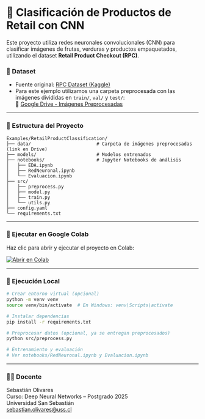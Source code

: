 # 🛒 Clasificación de Productos de Retail con CNN

Este proyecto utiliza redes neuronales convolucionales (CNN) para clasificar imágenes de frutas, verduras y productos empaquetados, utilizando el dataset **Retail Product Checkout (RPC)**.

### 📁 Dataset
- Fuente original: [RPC Dataset (Kaggle)](https://www.kaggle.com/datasets/shazadudwadia/retail-product-checkout-dataset)
- Para este ejemplo utilizamos una carpeta preprocesada con las imágenes divididas en `train/`, `val/` y `test/`:  
  📎 [Google Drive - Imágenes Preprocesadas](https://drive.google.com/drive/folders/122i7cJlxN_fXGXcpMJYfd4dmJohi7t_V?usp=drive_link)

---

### 📂 Estructura del Proyecto

```
Examples/RetailProductClassification/
├── data/                        # Carpeta de imágenes preprocesadas (link en Drive)
├── models/                      # Modelos entrenados
├── notebooks/                   # Jupyter Notebooks de análisis
│   ├── EDA.ipynb
│   ├── RedNeuronal.ipynb
│   └── Evaluacion.ipynb
├── src/
│   ├── preprocess.py
│   ├── model.py
│   ├── train.py
│   └── utils.py
├── config.yaml
└── requirements.txt
```

---

### 🚀 Ejecutar en Google Colab

Haz clic para abrir y ejecutar el proyecto en Colab:

[![Abrir en Colab](https://colab.research.google.com/assets/colab-badge.svg)](https://colab.research.google.com/github/solivare/DeepNeuralNetworkUSS/blob/main/Examples/RetailProductClassification/notebooks/runColab.ipynb)

---

### 🧪 Ejecución Local

```bash
# Crear entorno virtual (opcional)
python -m venv venv
source venv/bin/activate  # En Windows: venv\Scripts\activate

# Instalar dependencias
pip install -r requirements.txt

# Preprocesar datos (opcional, ya se entregan preprocesados)
python src/preprocess.py

# Entrenamiento y evaluación
# Ver notebooks/RedNeuronal.ipynb y Evaluacion.ipynb
```

---

### 👨‍🏫 Docente

Sebastián Olivares  
Curso: Deep Neural Networks – Postgrado 2025  
Universidad San Sebastián  
sebastian.olivares@uss.cl
